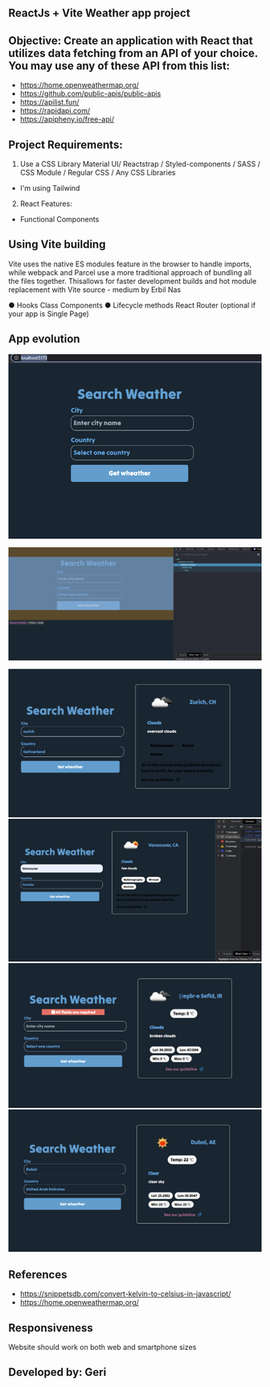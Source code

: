## ReactJs + Vite Weather app project

## Objective: Create an application with React that utilizes data fetching from an API of your choice. You may use any of these API from this list:
- https://home.openweathermap.org/
- https://github.com/public-apis/public-apis
- https://apilist.fun/
- https://rapidapi.com/
- https://apipheny.io/free-api/

## Project Requirements: 
1. Use a CSS Library
Material UI/ Reactstrap / Styled-components / SASS / CSS Module / Regular CSS / Any CSS Libraries
- I'm using Tailwind
2. React Features:
- Functional Components

## Using Vite building
Vite uses the native ES modules feature in the browser to handle imports, while webpack and Parcel use a more traditional approach of bundling all the files together. Thisallows for faster development builds and hot module replacement with Vite
source - medium by Erbil Nas

● Hooks
Class Components
● Lifecycle methods
React Router (optional if your app is Single Page)

## App evolution

![alt text](./public/assets/img/app-1.png "image")

![alt text](./public/assets/img/provider-app-2.png "image")

![alt text](./public/assets/img/app-3.png "image")
![alt text](./public/assets/img/app-4.png "image")
![alt text](./public/assets/img/app-5.png "image")
![alt text](./public/assets/img/app-6.png "image")

## References
- https://snippetsdb.com/convert-kelvin-to-celsius-in-javascript/
- https://home.openweathermap.org/
## Responsiveness
Website should work on both web and smartphone sizes

## Developed by: Geri